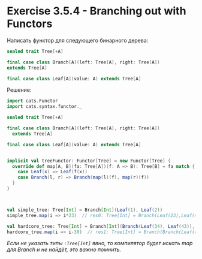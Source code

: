 # Exercise 3.5.4 - Branching out with Functors

Написать функтор для следующего бинарного дерева:

```scala
sealed trait Tree[+A]

final case class Branch[A](left: Tree[A], right: Tree[A])
extends Tree[A]

final case class Leaf[A](value: A) extends Tree[A]
```

Решение:

```scala
import cats.Functor
import cats.syntax.functor._

sealed trait Tree[+A]

final case class Branch[A](left: Tree[A], right: Tree[A])
  extends Tree[A]

final case class Leaf[A](value: A) extends Tree[A]


implicit val treeFunctor: Functor[Tree] = new Functor[Tree] {
  override def map[A, B](fa: Tree[A])(f: A => B): Tree[B] = fa match {
    case Leaf(x) => Leaf(f(x))
    case Branch(l, r) => Branch(map(l)(f), map(r)(f))
  }
}



val simple_tree: Tree[Int] = Branch[Int](Leaf(1), Leaf(2))
simple_tree.map(i => i*23)  // res0: Tree[Int] = Branch(Leaf(23),Leaf(46))

val hardcore_tree: Tree[Int] = Branch[Int](Branch(Leaf(34), Leaf(43)), Leaf(3))
hardcore_tree.map(i => i-30)  // res1: Tree[Int] = Branch(Branch(Leaf(4),Leaf(13)),Leaf(-27))
```

*Если не указать типы `:Tree[Int]` явно, то компилятор будет искать map для Branch и не найдёт, это важно помнить.*